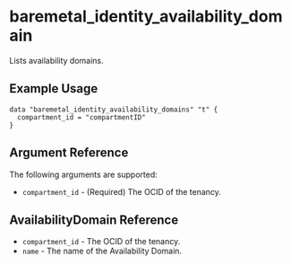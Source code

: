 # baremetal\_identity\_availability\_domain

Lists availability domains.

## Example Usage

```
data "baremetal_identity_availability_domains" "t" {
  compartment_id = "compartmentID"
}
```

## Argument Reference

The following arguments are supported:

* `compartment_id` - (Required) The OCID of the tenancy.

## AvailabilityDomain Reference
* `compartment_id` - The OCID of the tenancy.
* `name` - The name of the Availability Domain.
